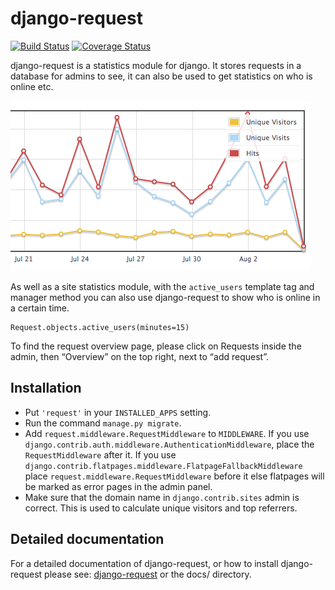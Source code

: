 django-request
==============

[![Build Status](http://img.shields.io/travis/django-request/django-request/master.svg?style=flat)](https://travis-ci.org/django-request/django-request)
[![Coverage Status](https://coveralls.io/repos/github/django-request/django-request/badge.svg?branch=master)](https://coveralls.io/github/django-request/django-request?branch=master)

django-request is a statistics module for django. It stores requests in a database for admins to see, it can also be used to get statistics on who is online etc.

![Traffic graph](docs/graph.png)

As well as a site statistics module, with the `active_users` template tag and manager method you can also use django-request to show who is online in a certain time.

    Request.objects.active_users(minutes=15)

To find the request overview page, please click on Requests inside the admin, then “Overview” on the top right, next to “add request”.

Installation
------------

- Put `'request'` in your `INSTALLED_APPS` setting.
- Run the command `manage.py migrate`.
- Add `request.middleware.RequestMiddleware` to `MIDDLEWARE`. If you use `django.contrib.auth.middleware.AuthenticationMiddleware`, place the `RequestMiddleware` after it. If you use `django.contrib.flatpages.middleware.FlatpageFallbackMiddleware` place `request.middleware.RequestMiddleware` before it else flatpages will be marked as error pages in the admin panel.
- Make sure that the domain name in `django.contrib.sites` admin is correct. This is used to calculate unique visitors and top referrers.

Detailed documentation
----------------------

For a detailed documentation of django-request, or how to install django-request please see: [django-request](https://django-request.readthedocs.org/en/latest/) or the docs/ directory.
